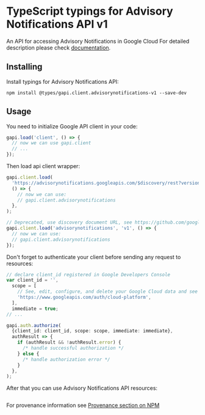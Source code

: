 # TypeScript typings for Advisory Notifications API v1

An API for accessing Advisory Notifications in Google Cloud
For detailed description please check [documentation](https://cloud.google.com/advisory-notifications).

## Installing

Install typings for Advisory Notifications API:

```
npm install @types/gapi.client.advisorynotifications-v1 --save-dev
```

## Usage

You need to initialize Google API client in your code:

```typescript
gapi.load('client', () => {
  // now we can use gapi.client
  // ...
});
```

Then load api client wrapper:

```typescript
gapi.client.load(
  'https://advisorynotifications.googleapis.com/$discovery/rest?version=v1',
  () => {
    // now we can use:
    // gapi.client.advisorynotifications
  },
);
```

```typescript
// Deprecated, use discovery document URL, see https://github.com/google/google-api-javascript-client/blob/master/docs/reference.md#----gapiclientloadname----version----callback--
gapi.client.load('advisorynotifications', 'v1', () => {
  // now we can use:
  // gapi.client.advisorynotifications
});
```

Don't forget to authenticate your client before sending any request to resources:

```typescript
// declare client_id registered in Google Developers Console
var client_id = '',
  scope = [
    // See, edit, configure, and delete your Google Cloud data and see the email address for your Google Account.
    'https://www.googleapis.com/auth/cloud-platform',
  ],
  immediate = true;
// ...

gapi.auth.authorize(
  {client_id: client_id, scope: scope, immediate: immediate},
  authResult => {
    if (authResult && !authResult.error) {
      /* handle successful authorization */
    } else {
      /* handle authorization error */
    }
  },
);
```

After that you can use Advisory Notifications API resources: <!-- TODO: make this work for multiple namespaces -->

```typescript

```

For provenance information see [Provenance section on NPM](https://www.npmjs.com/package/@maxim_mazurok/gapi.client.advisorynotifications-v1#Provenance:~:text=none-,Provenance,-Built%20and%20signed)
